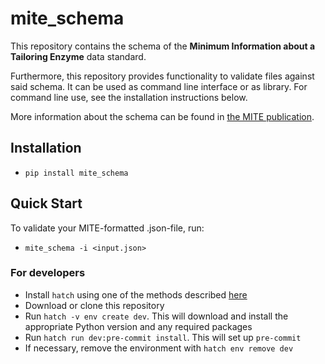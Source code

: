 mite_schema
=========

This repository contains the schema of the **Minimum Information about a Tailoring Enzyme** data standard. 

Furthermore, this repository provides functionality to validate files against said schema.
It can be used as command line interface or as library. For command line use, see the installation instructions below.

More information about the schema can be found in [the MITE publication](https://doi.org/10.26434/chemrxiv-2024-78mtl).

## Installation

- `pip install mite_schema`

## Quick Start

To validate your MITE-formatted .json-file, run:

- `mite_schema -i <input.json>`

### For developers

- Install `hatch` using one of the methods described [here](https://hatch.pypa.io/1.12/install/)
- Download or clone this repository
- Run `hatch -v env create dev`. This will download and install the appropriate Python version and any required packages
- Run `hatch run dev:pre-commit install`. This will set up `pre-commit`
- If necessary, remove the environment with `hatch env remove dev`